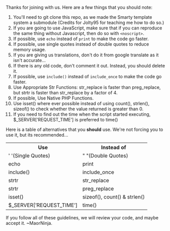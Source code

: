 Thanks for joining with us. Here are a few things that you should note:

1. You'll need to git clone this repo, as we made the Smarty template system a submodule (Credits for Jolty95 for teaching me how to do so.)
2. If you are going to use JavaScript, make sure that if you can reproduce the same thing without Javascript, then do so with `<noscript>`.
3. If possible, use `echo` instead of `print` to make the code go faster.
4. If possible, use single quotes instead of double quotes to reduce memory usage.
5. If you are giving us translations, don't do it from google translate as it isn't accurate...
6. If there is any old code, don't comment it out. Instead, you should delete it.
7. If possible, use `include()` instead of `include_once` to make the code go faster.
9. Use Appropriate Str Functions: str_replace is faster than preg_replace, but strtr is faster than str_replace by a factor of 4.
10. If possible, Use Native PHP Functions.
11. Use isset() where ever possible instead of using count(), strlen(), sizeof() to check whether the value returned is greater than 0.
12. If you need to find out the time when the script started executing, $_SERVER[’REQUEST_TIME’] is preferred to time()

Here is a table of alternatives that you **should** use. We're not forcing you to use it, but its recommended...

<table>
<tr><th>Use</th><th>Instead of</th></tr>
<tr><td>' '(Single Quotes)</td><td>" "(Double Quotes)</td></tr>
<tr><td>echo</td><td>print</td></tr>
<tr><td>include()</td><td>include_once</td></tr>
<tr><td>strtr</td><td>str_replace</td></tr>
<tr><td>strtr</td><td>preg_replace</td></tr>
<tr><td>isset()</td><td>sizeof(), count() & strlen()</td></tr>
<tr><td>$_SERVER[’REQUEST_TIME’]</td><td>time()</td></tr>
</table>

If you follow all of these guidelines, we will review your code, and maybe accept it.
~MaorNinja.
